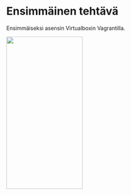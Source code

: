 # Ensimmäinen tehtävä

Ensimmäiseksi asensin Virtualboxin Vagrantilla.

<img src="https://user-images.githubusercontent.com/104196551/229482751-3b7559ab-264c-4bbd-ade4-d9cfc33d880d.png" width="200" height="400" />
